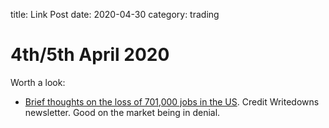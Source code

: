title: Link Post
date: 2020-04-30
category: trading

# 4th/5th April 2020

Worth a look:

* [Brief thoughts on the loss of 701,000 jobs in the US](https://www.creditwritedowns.com/p/brief-thoughts-on-the-loss-of-701000). Credit Writedowns newsletter. Good on the market being in denial.

